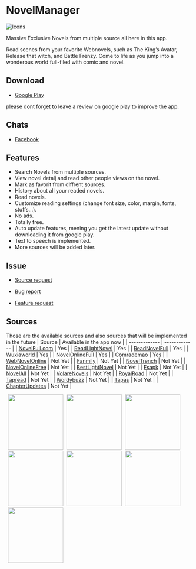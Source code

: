 # NovelManager
![Icons](https://github.com/AlenToma/NovelManager/blob/master/Screenshots/Icons/res/mipmap-xhdpi/ic_launcher.png?raw=true)

 Massive Exclusive Novels from multiple source all here in this app.

Read scenes from your favorite Webnovels, such as The King’s Avatar, Release that witch, and Battle Frenzy. Come to life as you jump into a wonderous world full-filed with comic and novel.

## Download
* [Google Play](https://play.google.com/store/apps/details?id=com.novelmanager)

please dont forget to leave a review on google play to improve the app.

## Chats
* [Facebook](https://www.facebook.com/groups/4251520684862135)

## Features

* Search Novels from multiple sources.
* View novel detalj and read other people views on the novel.
* Mark as favorit from diffrent sources.
* History about all your readed novels.
* Read novels.
* Customize reading settings (change font size, color, margin, fonts, stuffs...).
* No ads.
* Totally free.
* Auto update features, mening you get the latest update without downloading it from google play.
* Text to speech is implemented.
* More sources will be added later.

## Issue
* [Source request](https://github.com/AlenToma/NovelManager/issues/new?assignees=&labels=enhancement&template=source-request.md&title=Source+Request)
 
* [Bug report](https://github.com/AlenToma/NovelManager/issues/new?assignees=&labels=&template=bug_report.md&title=)
 
* [Feature request](https://github.com/AlenToma/NovelManager/issues/new?assignees=&labels=&template=feature_request.md&title=)

## Sources
Those are the available sources and also sources that will be implemented in the future
| Source  | Available in the app now |
| ------------- | ------------- |
| [NovelFull.com](https://novelfull.com)  |  Yes  |
| [ReadLightNovel](https://www.readlightnovel.cc)  | Yes  |
| [ReadNovelFull](https://readnovelfull.com)  | Yes  |
| [Wuxiaworld](https://www.wuxiaworld.com)  | Yes  |
| [NovelOnlineFull](https://novelonlinefull.com)  | Yes  |
| [Comrademao](https://comrademao.com/mtype/chinese/)  | Yes  |
| [WebNovelOnline](https://webnovelonline.com/)  | Not Yet  |
| [Fanmily](https://www.fanmily.org/)  | Not Yet  |
| [NovelTrench](https://noveltrench.com/)  | Not Yet  |
| [NovelOnlineFree](https://novelonlinefree.com)  | Not Yet  |
| [BestLightNovel](https://bestlightnovel.com)  | Not Yet  |
| [Fsapk](https://fsapk.com)  | Not Yet  |
| [NovelAll](https://www.novelall.com)  | Not Yet  |
| [VolareNovels](https://www.volarenovels.com)  | Not Yet  |
| [RoyalRoad](https://www.royalroad.com)  | Not Yet  |
| [Tapread](http://www.tapread.com)  | Not Yet  |
| [Wordybuzz](https://wordybuzz.com)  | Not Yet  |
| [Tapas](https://tapas.io)  | Not Yet  |
| [ChapterUpdates](https://www.chapterupdates.com)  | Not Yet  |

<div >
<img style="margin-left:5px" src="https://github.com/AlenToma/NovelManager/blob/master/Screenshots/Screenshot_20210130-051921_NovelManager.jpg?raw=true" width="150">
<img style="margin-left:5px" src="https://github.com/AlenToma/NovelManager/blob/master/Screenshots/Screenshot_20210130-051951_NovelManager.jpg?raw=true" width="150">
<img style="margin-left:5px" src="https://github.com/AlenToma/NovelManager/blob/master/Screenshots/Screenshot_20210130-051958_NovelManager.jpg?raw=true" width="150">
<img style="margin-left:5px" src="https://github.com/AlenToma/NovelManager/blob/master/Screenshots/Screenshot_20210130-052020_NovelManager.jpg?raw=true" width="150">
<img style="margin-left:5px" src="https://github.com/AlenToma/NovelManager/blob/master/Screenshots/Screenshot_20210130-052041_NovelManager.jpg?raw=true" width="150">
<img style="margin-left:5px" src="https://github.com/AlenToma/NovelManager/blob/master/Screenshots/Screenshot_1_20210130-052105_NovelManager.jpg?raw=true" width="150">
<img style="margin-left:5px" src="https://github.com/AlenToma/NovelManager/blob/master/Screenshots/Screenshot_20210210-110720_NovelManager.jpg?raw=true" width="150">
 <div>


